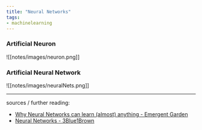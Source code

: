 ```yaml
---
title: "Neural Networks"
tags:
- machinelearning
---
```



### Artificial Neuron
![[notes/images/neuron.png]]
### Artificial Neural Network
![[notes/images/neuralNets.png]]

---

sources / further reading:
- [Why Neural Networks can learn (almost) anything - Emergent Garden](https://www.youtube.com/watch?v=0QczhVg5HaI)
- [Neural Networks - 3Blue1Brown](https://www.3blue1brown.com/topics/neural-networks)